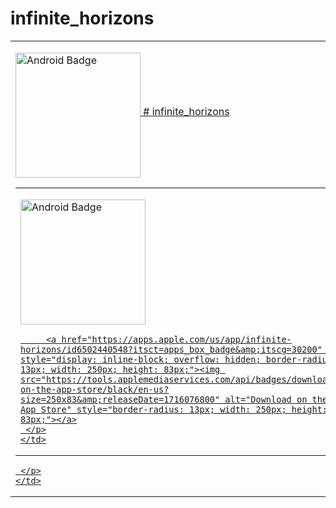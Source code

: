 # infinite_horizons

<table align="middle">
  <tr>
    <td>
      <p>
         <a href="https://play.google.com/store/apps/details?id=com.haveinfinitehorizons">
         <img border="0" align="middle" alt="Android Badge" src="https://user-images.githubusercontent.com/9304740/117003444-8b58a080-aced-11eb-94bc-bfb2505f515d.png" width=200>
         # infinite_horizons

<table align="middle">
  <tr>
    <td>
      <p>
         <a href="https://play.google.com/store/apps/details?id=com.haveinfinitehorizons">
         <img border="0" align="middle" alt="Android Badge" src="https://user-images.githubusercontent.com/9304740/117003444-8b58a080-aced-11eb-94bc-bfb2505f515d.png" width=200>

         <a href="https://apps.apple.com/us/app/infinite-horizons/id6502440548?itsct=apps_box_badge&amp;itscg=30200" style="display: inline-block; overflow: hidden; border-radius: 13px; width: 250px; height: 83px;"><img src="https://tools.applemediaservices.com/api/badges/download-on-the-app-store/black/en-us?size=250x83&amp;releaseDate=1716076800" alt="Download on the App Store" style="border-radius: 13px; width: 250px; height: 83px;"></a>
     </p>
    </td>
  </tr>
</table>

     </p>
    </td>
  </tr>
</table>
